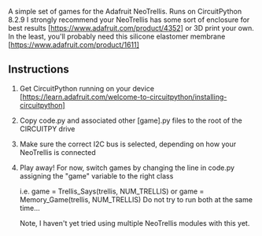 A simple set of games for the Adafruit NeoTrellis. Runs on CircuitPython 8.2.9
I strongly recommend your NeoTrellis has some sort of enclosure for best results [https://www.adafruit.com/product/4352] or 3D print your own. In the least, you'll probably need this silicone elastomer membrane [https://www.adafruit.com/product/1611]
## Instructions
1. Get CircuitPython running on your device [https://learn.adafruit.com/welcome-to-circuitpython/installing-circuitpython]
2. Copy code.py and associated other [game].py files to the root of the CIRCUITPY drive
3. Make sure the correct I2C bus is selected, depending on how your NeoTrellis is connected
4. Play away! For now, switch games by changing the line in code.py assigning the "game" variable to the right class
   
   i.e. game = Trellis_Says(trellis, NUM_TRELLIS)
   or   game = Memory_Game(trellis, NUM_TRELLIS)
Do not try to run both at the same time...

   Note, I haven't yet tried using multiple NeoTrellis modules with this yet.

